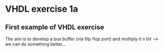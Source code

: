 # VHDL exercise 1a

## First example of VHDL exercise

The aim is to develop a bus buffer (via flip flop port) and moltiply it n bit --> we can do something better...